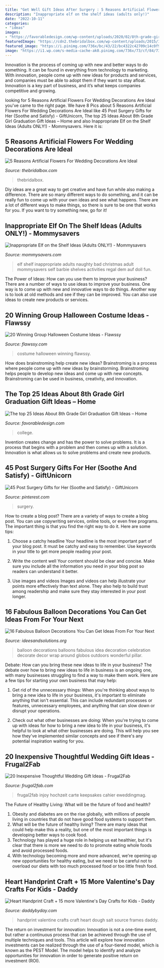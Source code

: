 ```yaml
---
title: "Get Well Gift Ideas After Surgery : 5 Reasons Artificial Flowers For Wedding Decorations Are Ideal"
description: "Inappropriate elf on the shelf ideas (adults only!)"
date: "2022-10-11"
categories:
- "ideas"
images:
- "https://favorabledesign.com/wp-content/uploads/2020/02/8th-grade-girl-graduation-gift-ideas-unique-graduation-decals-great-party-decorations-and-graduation-of-8th-grade-girl-graduation-gift-ideas.jpg"
featuredImage: "https://cdn2.thebridalbox.com/wp-content/uploads/2015/10/Artificial-Flowers-For-Wedding-Decorations-as-they-can-be-real.jpg"
featured_image: "https://i.pinimg.com/736x/bc/43/22/bc4322c42709c14c0f96ccdded6a83f6.jpg"
image: "https://i1.wp.com/s-media-cache-ak0.pinimg.com/736x/73/cf/84/73cf84e74b3aec60e0895421511e5b4a.jpg?w=1170&amp;ssl=1"
---
```



Innovation is the process of coming up with new and better ways to do something. It can be found in everything from technology to marketing. With innovation, people come up with new ideas for products and services, and companies must be able to adopt them if they want to stay afloat. Innovation is a key part of business, and it’s what keeps companies competitive and growing.

	

		
looking for 5 Reasons Artificial Flowers For Wedding Decorations Are Ideal you've came to the right page. We have 8 Pics about 5 Reasons Artificial Flowers For Wedding Decorations Are Ideal like 45 Post Surgery Gifts for Her (Soothe and Satisfy) - GiftUnicorn, The top 25 Ideas About 8th Grade Girl Graduation Gift Ideas – Home and also Inappropriate Elf on the Shelf Ideas (Adults ONLY!) - Mommysavers. Here it is:
		
    
## 5 Reasons Artificial Flowers For Wedding Decorations Are Ideal

<img loading=lazy src="https://cdn2.thebridalbox.com/wp-content/uploads/2015/10/Artificial-Flowers-For-Wedding-Decorations-as-they-can-be-real.jpg" onerror="this.onerror=null;this.src='https://tse2.mm.bing.net/th?id=OIP.2dZayY_IJSuglU1ihUymlAHaJi&amp;pid=15.1';" alt="5 Reasons Artificial Flowers For Wedding Decorations Are Ideal">

_Source: thebridalbox.com_

>thebridalbox. 

	

Diy ideas are a great way to get creative and have fun while also making a difference. There are so many different ways to do something, and it can be really fun to come up with your own ideas and see what happens. There are a lot of different ways to make things, so there is sure to be one that works for you. If you want to try something new, go for it!

    
## Inappropriate Elf On The Shelf Ideas (Adults ONLY!) - Mommysavers

<img loading=lazy src="https://mommysavers.com/wp-content/uploads/2014/12/Inappropriate-Elf-on-the-Shelf-Ideas.jpg" onerror="this.onerror=null;this.src='https://tse2.mm.bing.net/th?id=OIP.0hz15jE1gn_z63RFujZPgwHaJq&amp;pid=15.1';" alt="Inappropriate Elf on the Shelf Ideas (Adults ONLY!) - Mommysavers">

_Source: mommysavers.com_

>elf shelf inappropriate adults naughty bad christmas adult mommysavers self barbie shelves activities regal dem auf doll fun. 

	

The Power of Ideas: How can you use them to improve your business?
There are a number of ways to use ideas to improve your business. One way is to come up with new and innovative ways to do things. Another way is to look at old methods and see if they can be improved. You can also use ideas to create new products or services.

    
## 20 Winning Group Halloween Costume Ideas - Flawssy

<img loading=lazy src="http://flawssy.com/wp-content/uploads/2016/05/Best-Group-Halloween-Costume-Eve.jpg" onerror="this.onerror=null;this.src='https://tse2.mm.bing.net/th?id=OIP.tGAhY431XzSSREBI_TFqAQHaJ4&amp;pid=15.1';" alt="20 Winning Group Halloween Costume Ideas - Flawssy">

_Source: flawssy.com_

>costume halloween winning flawssy. 

	

How does brainstroming help create new ideas?
Brainstroming is a process where people come up with new ideas by brainstorming. Brainstroming helps people to develop new ideas and come up with new concepts. Brainstroming can be used in business, creativity, and innovation.

    
## The Top 25 Ideas About 8th Grade Girl Graduation Gift Ideas – Home

<img loading=lazy src="https://favorabledesign.com/wp-content/uploads/2020/02/8th-grade-girl-graduation-gift-ideas-unique-graduation-decals-great-party-decorations-and-graduation-of-8th-grade-girl-graduation-gift-ideas.jpg" onerror="this.onerror=null;this.src='https://tse4.mm.bing.net/th?id=OIP._hzl88WdI9WBPK_uAxx1rwHaLG&amp;pid=15.1';" alt="The top 25 Ideas About 8th Grade Girl Graduation Gift Ideas – Home">

_Source: favorabledesign.com_

>college. 

	

Invention creates change and has the power to solve problems. It is a process that begins with a problem and then comes up with a solution. Innovation is what allows us to solve problems and create new products.

    
## 45 Post Surgery Gifts For Her (Soothe And Satisfy) - GiftUnicorn

<img loading=lazy src="https://i.pinimg.com/736x/bc/43/22/bc4322c42709c14c0f96ccdded6a83f6.jpg" onerror="this.onerror=null;this.src='https://tse2.mm.bing.net/th?id=OIP.QQMKBnWpihHb2kgD6ZYc_gHaLG&amp;pid=15.1';" alt="45 Post Surgery Gifts for Her (Soothe and Satisfy) - GiftUnicorn">

_Source: pinterest.com_

>surgery. 

	

How to create a blog post?
There are a variety of ways to create a blog post. You can use copywriting services, online tools, or even free programs. The important thing is that you find the right way to do it. Here are some tips:
1. Choose a catchy headline
Your headline is the most important part of your blog post. It must be catchy and easy to remember. Use keywords in your title to get more people reading your post.

2. Write the content well
Your content should be clear and concise. Make sure you include all the information you need in your blog post so readers can understand it better.

3. Use images and videos
Images and videos can help illustrate your points more effectively than text alone. They also help to build trust among readership and make sure they stay interested in your post longer.


    
## 16 Fabulous Balloon Decorations You Can Get Ideas From For Your Next

<img loading=lazy src="https://1.bp.blogspot.com/-x2_-nL3yxHk/VtCl2AT8IEI/AAAAAAAAH2c/eL4IKMVMKBE/s1600/20-Fabulous-Balloon-Decorations-You-Can-Get-Ideas-From-For-Your-Next-Celebration-19-630x707.jpg" onerror="this.onerror=null;this.src='https://tse1.mm.bing.net/th?id=OIP.p6cf2HvR_QdmRFdDUvaYvwHaIT&amp;pid=15.1';" alt="16 Fabulous Balloon Decorations You Can Get Ideas From For Your Next">

_Source: ideesandsolutions.org_

>balloon decorations balloons fabulous idea decoration celebration decorate decor wrap around globos outdoors wonderful pillar. 

	

Debate: How can you bring these new ideas to life in your business?
The debate over how to bring new ideas to life in business is an ongoing one, with many businesses struggling to find a way to make them work. Here are a few tips for starting your own business that may help: 
1. Get rid of the unnecessary things: When you're thinking about ways to bring a new idea to life in your business, it's important to eliminate anything that isn't essential. This can include redundant processes or features, unnecessary employees, and anything that can slow down or disrupt your operations. 

2. Check out what other businesses are doing: When you're trying to come up with ideas for how to bring a new idea to life in your business, it's helpful to look at what other businesses are doing. This will help you see how they've implemented similar concepts and see if there's any potential inspiration waiting for you.

    
## 20 Inexpensive Thoughtful Wedding Gift Ideas - Frugal2Fab

<img loading=lazy src="https://i1.wp.com/s-media-cache-ak0.pinimg.com/736x/73/cf/84/73cf84e74b3aec60e0895421511e5b4a.jpg?w=1170&amp;ssl=1" onerror="this.onerror=null;this.src='https://tse4.mm.bing.net/th?id=OIP.LdsOUr-KrdTR2NQHJZFjkAAAAA&amp;pid=15.1';" alt="20 Inexpensive Thoughtful Wedding Gift Ideas - Frugal2Fab">

_Source: frugal2fab.com_

>frugal2fab injoy hochzeit carte keepsakes cahier eweddingmag. 

	

The Future of Healthy Living: What will be the future of food and health?
1. Obesity and diabetes are on the rise globally, with millions of people living in countries that do not have good food systems to support them. 
2. What will be the future of healthy living? There are many ideas that could help make this a reality, but one of the most important things is developing better ways to cook food. 
3. Technology has played a huge role in helping us eat healthier, but it's clear that there is more we need to do to promote eating whole foods and avoid processed foods. 
4. With technology becoming more and more advanced, we're opening up new opportunities for healthy eating, but we need to be careful not to overload our diets with too much processed food or too little fresh food.

    
## Heart Handprint Craft + 15 More Valentine&#039;s Day Crafts For Kids - Daddy

<img loading=lazy src="http://daddybyday.com/wp-content/uploads/2017/01/SaltdoughHandprintFrames.jpg" onerror="this.onerror=null;this.src='https://tse1.mm.bing.net/th?id=OIP.T5F9zPZFTzBYBw-Ctbo_QAHaMs&amp;pid=15.1';" alt="Heart Handprint Craft + 15 more Valentine&#039;s Day Crafts for Kids - Daddy">

_Source: daddybyday.com_

>handprint valentine crafts craft heart dough salt source frames daddy. 

	

The return on investment for innovation:
Innovation is not a one-time event, but rather a continuous process that can be achieved through the use of multiple techniques and tools. This article will explore how innovation investments can be realized through the use of a four-tiered model, which is known as the PEST Model. The model helps to identify and analyze opportunities for innovation in order to generate positive return on investment (ROI).

